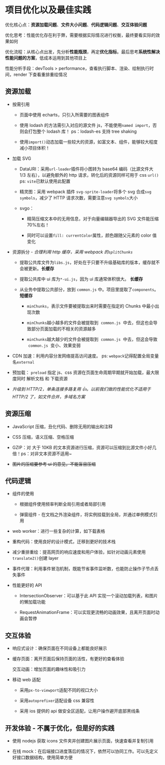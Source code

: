 # 项目优化以及最佳实践

优化核心点：**资源加载问题**、**文件大小问题**、**代码逻辑问题**、**交互体验问题**

优化思考：性能优化存在利于弊，需要根据实际情况进行权衡，最终要看实际的效果如何

优化流程：从核心点出发，先分析**性能瓶颈**，再定**优化指标**。最后思考**系统性解决性能问题的方案**，低成本运用到其他项目上

性能分析手段：devTools > performance，查看执行脚本、渲染、绘制执行时间，render 下查看重排重绘情况

## 资源加载

-   按需引用

    -   页面中使用 echarts，只引入所需要的图表组件

    -   使用 lodash 的方法需引入对应的源文件 js，不能使用`named import`，否则会打包整个 lodash 库！ ps：lodash-es 支持 tree shaking

    -   使用`import()`动态加载一些较大的资源，如富文本、组件，能够较大程度减小项目体积！

-   加载 SVG

    -   DataURI：采用`url-loader`插件将小图转为 base64 编码（比源文件大 1/3 左右），以避免额外的 http 请求，转化后的资源同样可用于 css `url()` ps: `vite`已默认使用此配置

    -   精灵图：采用 webpack 插件 `svg-sprite-loader`将多个 svg 合成`svg symbols`，减少了 HTTP 请求次数，需要注意`svg symbols`大小

    -   svgo：

        -   精简压缩文本中的无用信息，对于向量编辑器导出的 SVG 文件能压缩 70%左右！

        -   同时可以设置`fill: currentColor`属性，颜色跟随父元素的 color 值变化

-   资源拆分 - _合理利用 http 缓存，采用 webpack 的`splitChunks`_

    -   提取公共库文件为`libs.js`，好处在于只要不升级基础库的版本，缓存就不会被更新。**长缓存**

    -   提取公共库中 ui 库为`*-ui.js`，因为 ui 库通常体积很大。 **长缓存**

    -   从业务中提取公共部分，放到 `common.js` 中。项目里提取了`components`。 **短缓存**

        -   `minChunks`，表示文件要被提取出来时需要在指定的 Chunks 中最小出现次数

        -   `minChunks`越小越多的文件会被提取到  `common.js`  中去，但这也会导致部分页面加载的不相关的资源越多

        -   `minChunks`越大越少的文件会被提取到  `common.js`  中去，但这会导致  `common.js`  变小、效果变弱

-   CDN 加速：利用内容分发网络提高访问速度。 ps: `webpack`记得配置全局变量名`external`

-   预加载： `preload` 指定 js、css 资源在页面生命周期早期就开始加载，最大限度同时 解析文档 和 下载资源

-   _升级到 HTTP/2，单条连接多路复用 👍。以前我们做的性能优化不适用于 HTTP/2 了，如文件合并，多域名方案_

## 资源压缩

-   JavaScript 压缩，丑化代码、删除无用的输出和注释

-   CSS 压缩，语义压缩、空格压缩

-   GZIP：对 大于 10KB 的文本资源进行压缩，资源可以压缩到比源文件小好几倍！ps：对非文本资源不适用~

-   ~~图片的压缩要参考 ui 的意见，不能盲目压缩~~

## 代码逻辑

-   组件的使用

    -   根据组件使用频率判断全局引用或者局部引用

    -   弹窗组件 - 在文档之外渲染组件，将实例挂载到全局，并通过单例模式引用

-   web worker：进行一些复杂的计算，如下载表格

-   重构代码：使用良好的设计模式，迁移到更好的技术栈

-   减少重排重绘：提高网页的响应速度和用户体验，如针对动画元素使用`translateZ()`创建 layer

-   事件代理：利用事件冒泡机制，既能节省事件监听数，也能防止操作子节点丢失事件

-   性能更好的 API

    -   IntersectionObserver：可以基于此 API 实现一个滚动加载列表，和图片的懒加载功能

    -   RequestAnimationFrame：可以实现更流畅的动画效果，且离开页面时动画会暂停

## 交互体验

-   响应式设计：确保页面在不同设备上都能良好展示

-   缓存页面：离开页面后保持页面的活性，有更好的查看体验

    交互动画：增加页面的趣味性和吸引力

-   移动 web 适配

    -   采用`px-to-viewport`适配不同的视口大小

    -   采用`autoprefixer`适配设备 css 兼容性

    -   采用 ios 提供的 api 做安全区适配，让用户操作避开底部黑线条

## 开发体验 - 不属于优化，但是好的实践

-   使用 nodejs 获取 icons 文件夹并创建图片展示页面，快速查看并复制引用

-   在线 mock：在后端接口进度落后的情况下，依然可以协同工作。可以先定义好接口数据结构，使用简单方便
